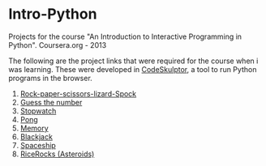 # Intro-Python
Projects for the course "An Introduction to Interactive Programming in Python". Coursera.org - 2013  

The following are the project links that were required for the course when i was learning. These were developed in [CodeSkulptor](http://www.codeskulptor.org), a tool to run Python programs in the browser.  

1. [Rock-paper-scissors-lizard-Spock](http://www.codeskulptor.org/#user10_CMssAzmUQ6_13.py)
2. [Guess the number](http://www.codeskulptor.org/#user11_Qa710gXFEd_7.py)
3. [Stopwatch](http://www.codeskulptor.org/#user13_rbIOtmbrQo_28.py)
4. [Pong](http://www.codeskulptor.org/#user13_Ou1yyvbRG8_41.py)
5. [Memory](http://www.codeskulptor.org/#user14_CtPX5Defn8_10.py)
6. [Blackjack](http://www.codeskulptor.org/#user15_dUpUzX8qvY_46.py)
7. [Spaceship](http://www.codeskulptor.org/#user16_OA1UfQzLMPqOc1Z_0.py)
8. [RiceRocks (Asteroids)](http://www.codeskulptor.org/#user16_CvsepIDeQA_31.py)
